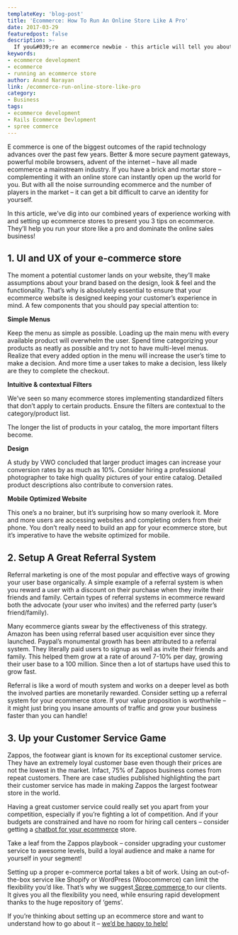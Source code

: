 ```yaml
---
templateKey: 'blog-post'
title: 'Ecommerce: How To Run An Online Store Like A Pro'
date: 2017-03-29
featuredpost: false
description: >-
  If you&#039;re an ecommerce newbie - this article will tell you about the basics of setting up your online store and running it like a pro!
keywords:
- ecommerce development
- ecommerce
- running an ecommerce store
author: Anand Narayan
link: /ecommerce-run-online-store-like-pro
category:
- Business
tags:
- ecommerce development
- Rails Ecommerce Devlopment
- spree commerce
---
```


E commerce is one of the biggest outcomes of the rapid technology advances over the past few years. Better & more secure payment gateways, powerful mobile browsers, advent of the internet – have all made ecommerce a mainstream industry. If you have a brick and mortar store – complementing it with an online store can instantly open up the world for you. But with all the noise surrounding ecommerce and the number of players in the market – it can get a bit difficult to carve an identity for yourself.

In this article, we’ve dig into our combined years of experience working with and setting up ecommerce stores to present you 3 tips on ecommerce. They’ll help you run your store like a pro and dominate the online sales business!

## 1. UI and UX of your e-commerce store
The moment a potential customer lands on your website, they’ll make assumptions about your brand based on the design, look & feel and the functionality. That’s why is absolutely essential to ensure that your ecommerce website is designed keeping your customer’s experience in mind. A few components that you should pay special attention to:

__Simple Menus__

Keep the menu as simple as possible. Loading up the main menu with every available product will overwhelm the user.
Spend time categorizing your products as neatly as possible and try not to have multi-level menus. Realize that every added option in the menu will increase the user’s time to make a decision. And more time a user takes to make a decision, less likely are they to complete the checkout.


__Intuitive & contextual Filters__

We’ve seen so many ecommerce stores implementing standardized filters that don’t apply to certain products. Ensure the filters are contextual to the category/product list.

The longer the list of products in your catalog, the more important filters become.

__Design__

A study by VWO concluded that larger product images can increase your conversion rates by as much as 10%. Consider hiring a professional photographer to take high quality pictures of your entire catalog. Detailed product descriptions also contribute to conversion rates.

__Mobile Optimized Website__

This one’s a no brainer, but it’s surprising how so many overlook it. More and more users are accessing websites and completing orders from their phone. You don’t really need to build an app for your ecommerce store, but it’s imperative to have the website optimized for mobile.


## 2. Setup A Great Referral System
Referral marketing is one of the most popular and effective ways of growing your user base organically. A simple example of a referral system is when you reward a user with a discount on their purchase when they invite their friends and family. Certain types of referral systems in ecommerce reward both the advocate (your user who invites) and the referred party (user’s friend/family).

Many ecommerce giants swear by the effectiveness of this strategy. Amazon has been using referral based user acquisition ever since they launched. Paypal’s monumental growth has been attributed to a referral system. They literally paid users to signup as well as invite their friends and family. This helped them grow at a rate of around 7-10% per day, growing their user base to a 100 million. Since then a lot of startups have used this to grow fast.

Referral is like a word of mouth system and works on a deeper level as both the involved parties are monetarily rewarded. Consider setting up a referral system for your ecommerce store. If your value proposition is worthwhile – it might just bring you insane amounts of traffic and grow your business faster than you can handle!

## 3. Up your Customer Service Game
Zappos, the footwear giant is known for its exceptional customer service. They have an extremely loyal customer base even though their prices are not the lowest in the market. Infact, 75% of Zappos business comes from repeat customers. There are case studies published highlighting the part their customer service has made in making Zappos the largest footwear store in the world.

Having a great customer service could really set you apart from your competition, especially if you’re fighting a lot of competition. And if your budgets are constrained and have no room for hiring call centers – consider getting a [chatbot for your ecommerce](/chatbots-for-businesses) store.

Take a leaf from the Zappos playbook – consider upgrading your customer service to awesome levels, build a loyal audience and make a name for yourself in your segment!

Setting up a proper e-commerce portal takes a bit of work. Using an out-of-the-box service like Shopify or WordPress (Woocommerce) can limit the flexibility you’d like. That’s why we suggest[ Spree commerce ](/spree-commerce-development)to our clients. It gives you all the flexibility you need, while ensuring rapid development thanks to the huge repository of ‘gems’.

If you’re thinking about setting up an ecommerce store and want to understand how to go about it – [we’d be happy to help!](/contact)